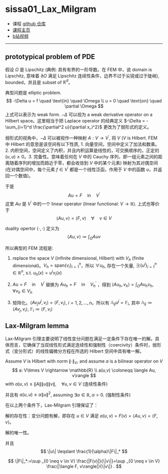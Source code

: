 # sissa01_Lax_Milgram

* 课程 [github 仓库](https://github.com/dealii-courses/sissa-mhpc-theory-and-practice-of-fem)
* [课程主页](https://www.math.sissa.it/course/phd-course/theory-and-practice-finite-element-methods)
* [b站视频](https://www.bilibili.com/video/BV1qq4y1H7bU/?spm_id_from=333.337.search-card.all.click&vd_source=b7bbd99721bfe117cc47d14c9f45af86)

___

## prototypical problem of PDE

假设 $\Omega$ 是 Lipschitz (典例: 具有有界的一阶导数。在 FEM 中，说 domain is Lipschitz, 意味着 $\partial\Omega$ 满足 Lipschitz 连续性条件，边界不过于尖锐或过于陡峭), bounded，并且是 subset of $\mathbb{R}^d$。

典型问题是 elliptic problem. 
$$
-\Delta u = f \quad \text{in} \quad \Omega \\
u = 0 \quad \text{on} \quad \partial \Omega 
$$
上式可以表示为 weak form. 
$-\Delta$ 可以视为 a weak derivative operator on a Hilbert space。这里相当于把 Laplace operator 的经典定义 $-\Delta = -\sum_{i=1}^d \frac{\partial^2 u}{\partial x_i^2}$ 更改为了弱形式的定义。

弱形式的视角中，$-\Delta$ 可以被视作一种映射 $A: V \rightarrow V^\prime$, 将 $V$ ($V$ is Hilbert. FEM 中 Hilbert 的意思是该空间有以下性质, 1. 向量空间，空间中定义了加法和数乘。2. 内积空间，空间定义了内积，并且内积运算是线性的，可交换顺序的，正定的 $(u,u)\geq0$。3. 完备性。意味着任何在 $V$ 中的 Cauchy 序列，即一组元素之间的距离随着序列的增加而趋近于零，都会收敛到 $V$ 中的某个元素) 映射为其对偶空间 (在对偶空间中，每个元素 $f\in V^\prime$ 都是一个线性泛函，作用于 $V$  中的函数 $u$，并返回一个数值)。

于是 
$$
A u = F \quad \text{in} \quad V^\prime
$$
这里 $Au$ 是 $V^\prime$ 中的一个 linear operator (linear functional: $V \rightarrow \mathbb{R}$). 上式也等价于
$$
\langle Au, v\rangle = \langle F,v\rangle \quad \forall \quad v \in V
$$

duality opertor $\langle \cdot, \cdot \rangle$ 定义为 
$$
\langle Au, v\rangle \coloneqq \int_\Omega Au v
$$

所以典型的 FEM 流程是:

1. replace the space $V$ (infinite dimensional, Hilbert) with $V_h$ (finite dimensional)。$V_h = \text{span}\{v_i\}_{i=1}^{n}$，所以 $\forall u_h$, 存在一个矢量, $\exists \{u^i\}_{i=1}^n \in \mathbb{R}^n$, s.t. $u_h(x)=u^iv_i (x)$


2. $A u = F \quad \text{in} \quad V^\prime$ 替换为 $A u_h = F \quad \text{in} \quad V^\prime_h$ ，得到 $\langle Au_h, v_h\rangle = \int_\Omega Au_h v_h, \quad \forall v_h\in V_h$

3. 矩阵化。$\langle A v_j u^j, v_i\rangle=\langle F, v_i\rangle$, $i=1,2,...,n$。所以有 $\mathbb{A}_{ij} u^j = \mathbb{F}_i$, 其中 $\mathbb{A}_{ij}\coloneqq \langle Av_j,v_i \rangle$, $\mathbb{F}_{i}\coloneqq \langle F,v_i \rangle$

## Lax-Milgram lemma

Lax-Milgram 引理主要说明了线性变分问题在满足一定条件下存在唯一的解。具体而言，它确保了当双线性形式满足连续性和强制性（coercivity）条件时，弱形式（变分形式）的线性偏微分方程在所选的 Hilbert 空间中具有唯一解。

Assume $V$ is Hilbert with norm $\lVert \cdot \rVert_V$, and assume $a$ is a bilinear operator on $V$
$$
a: V\times V \rightarrow \mathbb{R} \\
a(u,v) \coloneqq \langle Au, v\rangle
$$
with $a(u,v)\leq \lVert A \rVert \lVert u \rVert \lVert v \rVert, \quad \forall u,v\in V$  (连续性条件)

并且有 $a(u,u)\geq \alpha \lVert u\rVert^2$, assuming $\exists \alpha\in \mathbb{R}, \alpha > 0$. (强制性条件)

在以上两个条件下，Lax-Milgram 引理保证了：

解的存在性：变分问题有解，即存在 $u\in V$ 满足 $a(u,v)=F(v)=\langle Au, v\rangle = \langle F,v\rangle$。

解的唯一性。

并且
$$
\|u\| \leqslant \frac{1}{\alpha}\|F\|_*
$$

$$
\|F\|_*:=\sup _{0 \neq v \in V} \frac{|F(v)|}{\|v\|}=\sup _{0 \neq v \in V} \frac{|\langle F, v\rangle|}{\|v\|} .
$$




<!--stackedit_data:
eyJoaXN0b3J5IjpbLTY3NjE2NDM2NiwtMTkxNjk1NjI0NiwxNz
kyNjU2NjgyLC0yMDUyOTYwNjkwLC0xNjcxMDczMzQ2LDE0Njg5
NTY4MjIsMTY5ODI4NzE2OSwtMzg5ODQ1Nzk5LDIwNzk2MzEwMj
QsMjA3NTkzODY1NCwtNzYzNzk5MjM1LDE5MDQ3MTczNDMsMTAx
MDgyMjQzXX0=
-->